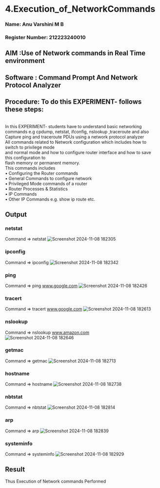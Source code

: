 # 4.Execution_of_NetworkCommands
### Name: Anu Varshini M B
### Register Number: 212223240010
## AIM :Use of Network commands in Real Time environment
## Software : Command Prompt And Network Protocol Analyzer
## Procedure: To do this EXPERIMENT- follows these steps:
<BR>
In this EXPERIMENT- students have to understand basic networking commands e.g cpdump, netstat, ifconfig, nslookup ,traceroute and also Capture ping and traceroute PDUs using a network protocol analyzer 
<BR>
All commands related to Network configuration which includes how to switch to privilege mode
<BR>
and normal mode and how to configure router interface and how to save this configuration to
<BR>
flash memory or permanent memory.
<BR>
This commands includes
<BR>
• Configuring the Router commands
<BR>
• General Commands to configure network
<BR>
• Privileged Mode commands of a router 
<BR>
• Router Processes & Statistics
<BR>
• IP Commands
<BR>
• Other IP Commands e.g. show ip route etc.
<BR>

## Output
### netstat
Command => netstat
![Screenshot 2024-11-08 182305](https://github.com/user-attachments/assets/a5f77d28-73c1-4b37-80c6-e82ec4ac093c)

### ipconfig
Command => ipconfig
![Screenshot 2024-11-08 182342](https://github.com/user-attachments/assets/c77ddd6f-13c9-4c62-9704-f80cca77b19b)

### ping
Command => ping www.google.com
![Screenshot 2024-11-08 182426](https://github.com/user-attachments/assets/228835fa-1c64-4bc8-9829-aaffdc6ceff9)


### tracert
Command =>  tracert www.google.com
![Screenshot 2024-11-08 182613](https://github.com/user-attachments/assets/3390fb8b-6091-4338-b646-c8bd5985e068)


### nslookup
Command => nslookup www.amazon.com
![Screenshot 2024-11-08 182646](https://github.com/user-attachments/assets/2f96233c-6d13-40c1-b4ea-a19fdbb6a884)


### getmac
Command => getmac
![Screenshot 2024-11-08 182713](https://github.com/user-attachments/assets/45344dbf-8601-43bf-9ebf-f6856db27f63)


### hostname
Command => hostname
![Screenshot 2024-11-08 182738](https://github.com/user-attachments/assets/d173bd2a-c421-4778-b4ad-eb142eda5e26)


### nbtstat
Command => nbtstat
![Screenshot 2024-11-08 182814](https://github.com/user-attachments/assets/dbc8c5a2-1216-451e-b9f7-f74144240cb4)


### arp
Command => arp
![Screenshot 2024-11-08 182839](https://github.com/user-attachments/assets/3779e40e-1d66-464c-ad68-d1a6cebcb7ed)


### systeminfo
Command => systeminfo
![Screenshot 2024-11-08 182929](https://github.com/user-attachments/assets/00455951-d730-4d45-bddd-f5f6ee7a2ec6)


## Result
Thus Execution of Network commands Performed 
